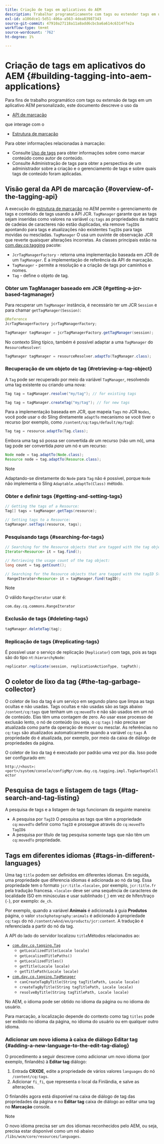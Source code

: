 ```yaml
---
title: Criação de tags em aplicativos do AEM
description: Trabalhar programaticamente com tags ou estender tags em um aplicativo AEM personalizado
exl-id: a106dce1-5d51-406a-a563-4dea83987343
source-git-commit: 47910a27118a11a8add6cbcba6a614c6314ffe2a
workflow-type: tm+mt
source-wordcount: '762'
ht-degree: 1%

---
```


# Criação de tags em aplicativos do AEM {#building-tagging-into-aem-applications}

Para fins de trabalho programático com tags ou extensão de tags em um aplicativo AEM personalizado, este documento descreve o uso da

* [API de marcação](https://www.adobe.io/experience-manager/reference-materials/cloud-service/javadoc/com/day/cq/tagging/package-summary.html)

que interage com o

* [Estrutura de marcação](tagging-framework.md)

Para obter informações relacionadas à marcação:

* Consulte [Uso de tags](/help/sites-cloud/authoring/features/tags.md) para obter informações sobre como marcar conteúdo como autor de conteúdo.
* Consulte Administração de tags para obter a perspectiva de um administrador sobre a criação e o gerenciamento de tags e sobre quais tags de conteúdo foram aplicadas.

## Visão geral da API de marcação {#overview-of-the-tagging-api}

A execução do [estrutura de marcação](tagging-framework.md) no AEM permite o gerenciamento de tags e conteúdo de tags usando a API JCR. `TagManager` garante que as tags sejam inseridas como valores na variável `cq:tags` as propriedades da matriz de cadeias de caracteres não estão duplicadas, ela remove `TagID`s apontando para tags e atualizações não existentes `TagID`s para tags movidas ou mescladas. `TagManager` O usa um ouvinte de observação JCR que reverte quaisquer alterações incorretas. As classes principais estão na [com.day.cq.tagging](https://www.adobe.io/experience-manager/reference-materials/cloud-service/javadoc/com/day/cq/tagging/package-summary.html) pacote:

* `JcrTagManagerFactory` - retorna uma implementação baseada em JCR de um `TagManager`. É a implementação de referência da API de marcação.
* `TagManager` - permite a resolução e a criação de tags por caminhos e nomes.
* `Tag` - define o objeto de tag.

### Obter um TagManager baseado em JCR {#getting-a-jcr-based-tagmanager}

Para recuperar um `TagManager` instância, é necessário ter um JCR `Session` e para chamar `getTagManager(Session)`:

```java
@Reference
JcrTagManagerFactory jcrTagManagerFactory;

TagManager tagManager = jcrTagManagerFactory.getTagManager(session);
```

No contexto Sling típico, também é possível adaptar a uma `TagManager` do `ResourceResolver`:

```java
TagManager tagManager = resourceResolver.adaptTo(TagManager.class);
```

### Recuperação de um objeto de tag {#retrieving-a-tag-object}

A `Tag` pode ser recuperado por meio da variável `TagManager`, resolvendo uma tag existente ou criando uma nova:

```java
Tag tag = tagManager.resolve("my/tag"); // for existing tags

Tag tag = tagManager.createTag("my/tag"); // for new tags
```

Para a implementação baseada em JCR, que mapeia `Tags` no JCR `Nodes`, você pode usar o do Sling diretamente `adaptTo` mecanismo se você tiver o recurso (por exemplo, como `/content/cq:tags/default/my/tag`):

```java
Tag tag = resource.adaptTo(Tag.class);
```

Embora uma tag só possa ser convertida *de* um recurso (não um nó), uma tag pode ser convertida *para* um nó e um recurso:

```java
Node node = tag.adaptTo(Node.class);
Resource node = tag.adaptTo(Resource.class);
```

>[!NOTE]
>
>Adaptando-se diretamente do `Node` para `Tag` não é possível, porque `Node` não implementa o Sling `Adaptable.adaptTo(Class)` método.

### Obter e definir tags {#getting-and-setting-tags}

```java
// Getting the tags of a Resource:
Tag[] tags = tagManager.getTags(resource);

// Setting tags to a Resource:
tagManager.setTags(resource, tags);
```

### Pesquisando tags {#searching-for-tags}

```java
// Searching for the Resource objects that are tagged with the tag object:
Iterator<Resource> it = tag.find();

// Retrieving the usage count of the tag object:
long count = tag.getCount();

// Searching for the Resource objects that are tagged with the tagID String:
 RangeIterator<Resource> it = tagManager.find(tagID);
```

>[!NOTE]
>
>O válido `RangeIterator` usar é:
>
>`com.day.cq.commons.RangeIterator`

### Exclusão de tags {#deleting-tags}

```java
tagManager.deleteTag(tag);
```

### Replicação de tags {#replicating-tags}

É possível usar o serviço de replicação (`Replicator`) com tags, pois as tags são do tipo `nt:hierarchyNode`:

```java
replicator.replicate(session, replicationActionType, tagPath);
```

## O coletor de lixo da tag {#the-tag-garbage-collector}

O coletor de lixo da tag é um serviço em segundo plano que limpa as tags ocultas e não usadas. Tags ocultas e não usadas são as tags abaixo `/content/cq:tags` que tenham um `cq:movedTo` e não são usados em um nó de conteúdo. Elas têm uma contagem de zero. Ao usar esse processo de exclusão lento, o nó de conteúdo (ou seja, o `cq:tags` ) não precisa ser atualizada como parte da operação de mover ou mesclar. As referências no `cq:tags` são atualizados automaticamente quando a variável `cq:tags` A propriedade do é atualizada, por exemplo, por meio da caixa de diálogo de propriedades da página.

O coletor de lixo da tag é executado por padrão uma vez por dia. Isso pode ser configurado em:

`http://<host>:<port>/system/console/configMgr/com.day.cq.tagging.impl.TagGarbageCollector`

## Pesquisa de tags e listagem de tags {#tag-search-and-tag-listing}

A pesquisa de tags e a listagem de tags funcionam da seguinte maneira:

* A pesquisa por `TagID` O pesquisa as tags que têm a propriedade `cq:movedTo` definir como `TagID` e prossegue através do `cq:movedTo` `TagID`s
* A pesquisa por título de tag pesquisa somente tags que não têm um `cq:movedTo` propriedade.

## Tags em diferentes idiomas {#tags-in-different-languages}

Uma tag `title` podem ser definidos em diferentes idiomas. Em seguida, uma propriedade que diferencia idiomas é adicionada ao nó da tag. Essa propriedade tem o formato `jcr:title.<locale>`, por exemplo, `jcr:title.fr` pela tradução francesa. `<locale>` deve ser uma sequência de caracteres de localidade ISO em minúsculas e usar sublinhado (`_`) em vez de hífen/traço (`-`), por exemplo: `de_ch`.

Por exemplo, quando a variável **Animais** é adicionada à guia **Produtos** página, o valor `stockphotography:animals` é adicionado à propriedade `cq:tags` do nó `/content/wknd/en/products/jcr:content`. A tradução é referenciada a partir do nó da tag.

A API do lado do servidor localizou `title`Métodos relacionados ao:

* [`com.day.cq.tagging.Tag`](https://www.adobe.io/experience-manager/reference-materials/cloud-service/javadoc/com/day/cq/tagging/Tag.html)
   * `getLocalizedTitle(Locale locale)`
   * `getLocalizedTitlePaths()`
   * `getLocalizedTitles()`
   * `getTitle(Locale locale)`
   * `getTitlePath(Locale locale)`
* [`com.day.cq.tagging.TagManager`](https://www.adobe.io/experience-manager/reference-materials/cloud-service/javadoc/com/day/cq/tagging/TagManager.html)
   * `canCreateTagByTitle(String tagTitlePath, Locale locale)`
   * `createTagByTitle(String tagTitlePath, Locale locale)`
   * `resolveByTitle(String tagTitlePath, Locale locale)`

No AEM, o idioma pode ser obtido no idioma da página ou no idioma do usuário.

Para marcação, a localização depende do contexto como tag `titles` pode ser exibido no idioma da página, no idioma do usuário ou em qualquer outro idioma.

### Adicionar um novo idioma à caixa de diálogo Editar tag {#adding-a-new-language-to-the-edit-tag-dialog}

O procedimento a seguir descreve como adicionar um novo idioma (por exemplo, finlandês) à **Editar tag** diálogo:

1. Entrada **CRXDE**, edite a propriedade de vários valores `languages` do nó `/content/cq:tags`.
1. Adicionar `fi_fi`, que representa o local da Finlândia, e salve as alterações.

O finlandês agora está disponível na caixa de diálogo de tag das propriedades da página e no **Editar tag** caixa de diálogo ao editar uma tag no **Marcação** console.

>[!NOTE]
>
>O novo idioma precisa ser um dos idiomas reconhecidos pelo AEM, ou seja, precisa estar disponível como um nó abaixo `/libs/wcm/core/resources/languages`.
